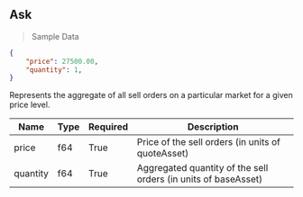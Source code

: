 ## Ask

> Sample Data

```json
{
    "price": 27500.00,
    "quantity": 1,
}
```

Represents the aggregate of all sell orders on a particular market for a given price level.

| Name     | Type        | Required | Description                                   |
|----------|-------------|----------|-----------------------------------------------|
| price    | f64 | True     | Price of the sell orders (in units of quoteAsset)     |
| quantity | f64 | True     | Aggregated quantity of the sell orders (in units of baseAsset)   |